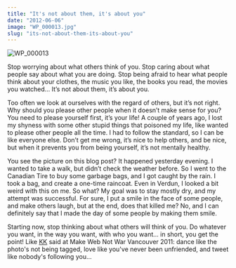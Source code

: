 ```yaml
---
title: "It's not about them, it's about you"
date: "2012-06-06"
image: "WP_000013.jpg"
slug: "its-not-about-them-its-about-you"
---
```


![](images/WP_000013.jpg "WP_000013")

Stop worrying about what others think of you. Stop caring about what people say about what you are doing. Stop being afraid to hear what people think about your clothes, the music you like, the books you read, the movies you watched… It’s not about them, it’s about you.

Too often we look at ourselves with the regard of others, but it’s not right. Why should you please other people when it doesn’t make sense for you? You need to please yourself first, it’s your life! A couple of years ago, I lost my shyness with some other stupid things that poisoned my life, like wanted to please other people all the time. I had to follow the standard, so I can be like everyone else. Don’t get me wrong, it’s nice to help others, and be nice, but when it prevents you from being yourself, it’s not mentally healthy.

You see the picture on this blog post? It happened yesterday evening. I wanted to take a walk, but didn’t check the weather before. So I went to the Canadian Tire to buy some garbage bags, and I got caught by the rain. I took a bag, and create a one-time raincoat. Even in Verdun, I looked a bit weird with this on me. So what? My goal was to stay mostly dry, and my attempt was successful. For sure, I put a smile in the face of some people, and make others laugh, but at the end, does that killed me? No, and I can definitely say that I made the day of some people by making them smile.

Starting now, stop thinking about what others will think of you. Do whatever you want, in the way you want, with who you want… in short, you get the point! Like [KK](https://twitter.com/#!/kk) said at Make Web Not War Vancouver 2011: dance like the photo's not being tagged, love like you've never been unfriended, and tweet like nobody's following you…
